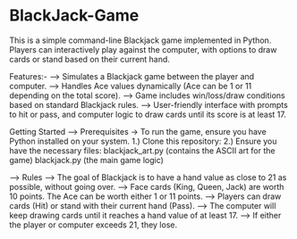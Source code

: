 # BlackJack-Game

This is a simple command-line Blackjack game implemented in Python. Players can interactively play against the computer, with options to draw cards or stand based on their current hand.

Features:-
--> Simulates a Blackjack game between the player and computer.
--> Handles Ace values dynamically (Ace can be 1 or 11 depending on the total score).
--> Game includes win/loss/draw conditions based on standard Blackjack rules.
--> User-friendly interface with prompts to hit or pass, and computer logic to draw cards until its score is at least 17.

Getting Started
--> Prerequisites
      -> To run the game, ensure you have Python installed on your system.
          1.) Clone this repository:
          2.) Ensure you have the necessary files:
                  blackjack_art.py (contains the ASCII art for the game)
                  blackjack.py (the main game logic)

--> Rules
      --> The goal of Blackjack is to have a hand value as close to 21 as possible, without going over.
      --> Face cards (King, Queen, Jack) are worth 10 points. The Ace can be worth either 1 or 11 points.
      --> Players can draw cards (Hit) or stand with their current hand (Pass).
      --> The computer will keep drawing cards until it reaches a hand value of at least 17.
      --> If either the player or computer exceeds 21, they lose.
